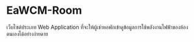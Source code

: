 # EaWCM-Room
เว็บไซต์ประเภท Web Application ที่จะให้ผู้เช่าหอพักเข้าดูข้อมูลการใช้พลังงานไฟฟ้าของห้องตนเองได้อย่างง่ายดาย
